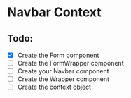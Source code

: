 # Navbar Context

## Todo: 
- [x] Create the Form component
- [ ] Create the FormWrapper component
- [ ] Create your Navbar component
- [ ] Create the Wrapper component
- [ ] Create the context object